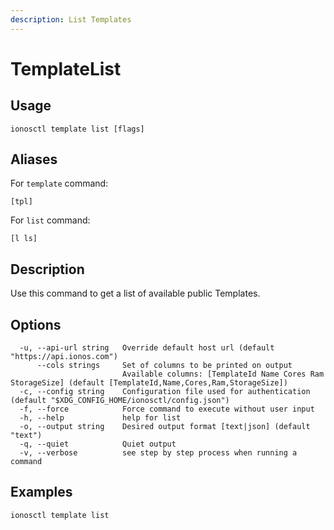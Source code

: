 ```yaml
---
description: List Templates
---
```


# TemplateList

## Usage

```text
ionosctl template list [flags]
```

## Aliases

For `template` command:

```text
[tpl]
```

For `list` command:

```text
[l ls]
```

## Description

Use this command to get a list of available public Templates.

## Options

```text
  -u, --api-url string   Override default host url (default "https://api.ionos.com")
      --cols strings     Set of columns to be printed on output 
                         Available columns: [TemplateId Name Cores Ram StorageSize] (default [TemplateId,Name,Cores,Ram,StorageSize])
  -c, --config string    Configuration file used for authentication (default "$XDG_CONFIG_HOME/ionosctl/config.json")
  -f, --force            Force command to execute without user input
  -h, --help             help for list
  -o, --output string    Desired output format [text|json] (default "text")
  -q, --quiet            Quiet output
  -v, --verbose          see step by step process when running a command
```

## Examples

```text
ionosctl template list
```

